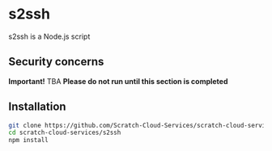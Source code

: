 # s2ssh
s2ssh is a Node.js script
## Security concerns
**Important!**
TBA
**Please do not run until this section is completed**
## Installation
```bash
git clone https://github.com/Scratch-Cloud-Services/scratch-cloud-services.git
cd scratch-cloud-services/s2ssh
npm install
```
